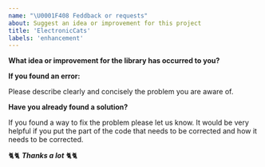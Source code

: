 ```yaml
---
name: "\U0001F408 Feddback or requests"
about: Suggest an idea or improvement for this project
title: 'ElectronicCats'
labels: 'enhancement'
---
```


**What idea or improvement for the library has occurred to you?**

**If you found an error:** 

Please describe clearly and concisely the problem you are aware of.


**Have you already found a solution?**

If you found a way to fix the problem please let us know.
It would be very helpful if you put the part of the code that needs to be corrected and how it needs to be corrected.

&#128008;&#128008; ***Thanks a lot*** &#128008;&#128008;